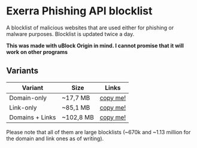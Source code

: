 # Exerra Phishing API blocklist

A blocklist of malicious websites that are used either for phishing or malware purposes. Blocklist is updated twice a day.

**This was made with uBlock Origin in mind. I cannot promise that it will work on other programs**

## Variants

| Variant | Size | Links |
| ------- | ---- | ----- |
| Domain-only | ~17,7 MB | [copy me!](https://raw.githubusercontent.com/Exerra/blacklist/main/lists/domains.txt) |
| Link-only | ~85,1 MB | [copy me!](https://raw.githubusercontent.com/Exerra/blacklist/main/lists/links.txt) |
| Domains + Links | ~102,8 MB | [copy me!](https://raw.githubusercontent.com/Exerra/blacklist/main/lists/all.txt) |

Please note that all of them are large blocklists (~670k and ~1.13 million for the domain and link ones as of writing).